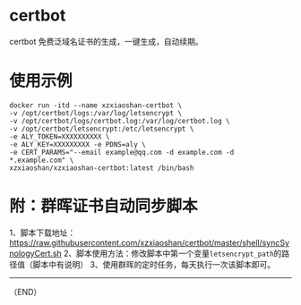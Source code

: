 # certbot
certbot 免费泛域名证书的生成，一键生成，自动续期。

# 使用示例
```
docker run -itd --name xzxiaoshan-certbot \
-v /opt/certbot/logs:/var/log/letsencrypt \
-v /opt/certbot/logs/certbot.log:/var/log/certbot.log \
-v /opt/certbot/letsencrypt:/etc/letsencrypt \
-e ALY_TOKEN=XXXXXXXXXX \
-e ALY_KEY=XXXXXXXXX -e PDNS=aly \
-e CERT_PARAMS="--email example@qq.com -d example.com -d *.example.com" \
xzxiaoshan/xzxiaoshan-certbot:latest /bin/bash
```

# 附：群晖证书自动同步脚本
1、脚本下载地址：https://raw.githubusercontent.com/xzxiaoshan/certbot/master/shell/syncSynologyCert.sh
2、脚本使用方法：修改脚本中第一个变量`letsencrypt_path`的路径值（脚本中有说明）
3、使用群晖的定时任务，每天执行一次该脚本即可。

---

（END）
